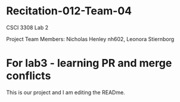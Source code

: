# Recitation-012-Team-04
CSCI 3308 Lab 2

Project Team Members: Nicholas Henley nh602, Leonora Stiernborg 

# For lab3 - learning PR and merge conflicts

This is our project and I am editing the READme.


